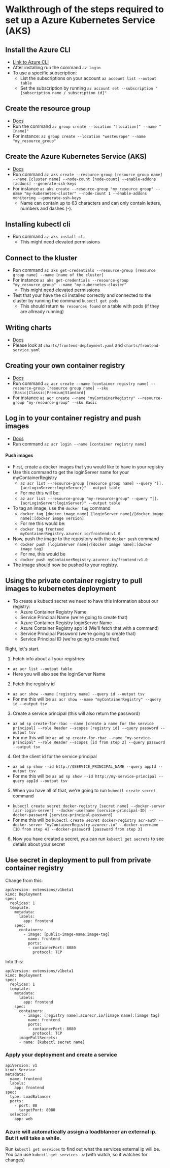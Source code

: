 # Walkthrough of the steps required to set up a Azure Kubernetes Service (AKS)

## Install the Azure CLI
* [Link to Azure CLI](https://docs.microsoft.com/en-us/cli/azure/install-azure-cli?view=azure-cli-latest)
* After installing run the command `az login`
* To use a specific subscription:
  * List the subscriptions on your account `az account list --output table`
  * Set the subscription by running `az account set --subscription "[subscription name / subscription id]"`

## Create the resource group
* [Docs](https://docs.microsoft.com/en-us/cli/azure/group?view=azure-cli-latest)
* Run the command `az group create --location "[location]" --name "[name]"`
* For instance: `az group create --location "westeurope" --name "my_resource_group"`

## Create the Azure Kubernetes Service (AKS)
* [Docs](https://docs.microsoft.com/en-us/azure/aks/)
* Run command `az aks create --resource-group [resource group name] --name [cluster name] --node-count [node-count] --enable-addons [addons] --generate-ssh-keys`
* For instance `az aks create --resource-group "my_resource_group" --name "my-kubernetes-cluster" --node-count 1 --enable-addons monitoring --generate-ssh-keys`
  * Name can contain up to 63 characters and can only contain letters, numbers and dashes (-).

## Installing kubectl cli
* Run command `az aks install-cli`
  * This might need elevated permissions

## Connect to the kluster
* Run command `az aks get-credentials --resource-group [resource group name] --name [name of the cluster]`
* For instance `az aks get-credentials --resource-group "my_resource_group" --name "my-kubernetes-cluster"`
  * This might need elevated permissions
* Test that your have the cli installed correctly and connected to the cluster by running the command `kubectl get pods`
  * This should return `No resources found` or a table with pods (if they are allready running)

## Writing charts
* [Docs](https://kubernetes.io/docs/home)
* Please look at `charts/frontend-deployment.yaml` and `charts/frontend-service.yaml`

## Creating your own container registry
* [Docs](https://docs.microsoft.com/en-us/cli/azure/acr?view=azure-cli-latest)
* Run command `az acr create --name [container registry name] --resource-group [resource group name] --sku [Basic|Classic|Premium|Standard]`
* For instance `az acr create --name "myContainerRegistry" --resource-group "my-resource-group" --sku Basic`

## Log in to your container registry and push images
* [Docs](https://docs.microsoft.com/en-us/azure/aks/tutorial-kubernetes-prepare-acr)
* Run command `az acr login --name [container registry name]`

#### Push images
* First, create a docker images that you would like to have in your registry
* Use this command to get the loginServer name for your myContainerRegistry
  * `az acr list --resource-group [resource group name] --query "[].{acrLoginServer:loginServer}" --output table`
  * For me this will be:
  * `az acr list --resource-group "my-resource-group" --query "[].{acrLoginServer:loginServer}" --output table`
* To tag an image, use the `docker tag` command
  * `docker tag [docker image name] [loginServer name]/[docker image name]:[docker image version]`
  * For me this would be:
  * `docker tag frontend myContainerRegistry.azurecr.io/frontend:v1.0`
* Now, push the image to the repository with the `docker push` command
  * `docker push [loginServer name]/[docker image name]:[docker image tag]`
  * For me, this would be
  * `docker push myContainerRegistry.azurecr.io/frontend:v1.0`
* The image should now be pushed to your registry.


## Using the private container registry to pull images to kubernetes deployment
* To create a kubectl secret we need to have this information about our registry:
  * Azure Container Registry Name
  * Service Principal Name (we're going to create that)
  * Azure Container Registry loginServer Name
  * Azure Container Registry app id (We'll fetch that with a command)
  * Service Principal Password (we're going to create that)
  * Service Principal ID (we're going to create that)

Right, let's start.
1. Fetch info about all your registries:
  * `az acr list --output table`
  * Here you will also see the loginServer Name
2. Fetch the registry id
  * `az acr show --name [registry name] --query id --output tsv`
  * For me this will be `az acr show --name "myContainerRegistry" --query id --output tsv`
3. Create a service principal (this will also return the password)
  * `az ad sp create-for-rbac --name [create a name for the service principal] --role Reader --scopes [registry id] --query password --output tsv`
  * For me this will be `az ad sp create-for-rbac --name "my-service-principal" --role Reader --scopes [id from step 2] --query password --output tsv`
4. Get the client id for the service principal
  * `az ad sp show --id http://$SERVICE_PRINCIPAL_NAME --query appId --output tsv`
  * For me this will be `az ad sp show --id http://my-service-principal --query appId --output tsv`
5. When you have all of that, we're going to run `kubectl create secret` command
  * `kubectl create secret docker-registry [secret name] --docker-server [acr-login-server] --docker-username [service-principal-ID] --docker-password [service-principal-password]`
  * For me this will be `kubectl create secret docker-registry acr-auth --docker-server "myContainerRegistry.azurecr.io" --docker-username [ID from step 4] --docker-password [password from step 3]`
6. Now you have created a secret, you can run `kubectl get secrets` to see details about your secret

## Use secret in deployment to pull from private container registry
Change from this:
```
apiVersion: extensions/v1beta1
kind: Deployment
spec:
  replicas: 1
  template:
    metadata:
      labels:
        app: frontend
    spec:
      containers:
        - image: [public-image-name:image-tag]
          name: frontend
          ports:
          - containerPort: 8080
            protocol: TCP
```
Into this:
```
apiVersion: extensions/v1beta1
kind: Deployment
spec:
  replicas: 1
  template:
    metadata:
      labels:
        app: frontend
    spec:
      containers:
        - image: [registry name].azurecr.io/[image name]:[image tag]
          name: frontend
          ports:
          - containerPort: 8080
            protocol: TCP
      imagePullSecrets:
      - name: [kubectl secret name]
```

### Apply your deployment and create a service
```
apiVersion: v1
kind: Service
metadata:
  name: frontend
  labels:
    app: frontend
spec:
  type: LoadBalancer
  ports:
    - port: 80
      targetPort: 8080
  selector:
    app: web
```
### Azure will automatically assign a loadblancer an external ip. But it will take a while.
Run `kubectl get services` to find out what the services external ip will be.
You can use `kubectl get services -w` (with watch, so it watches for changes)
